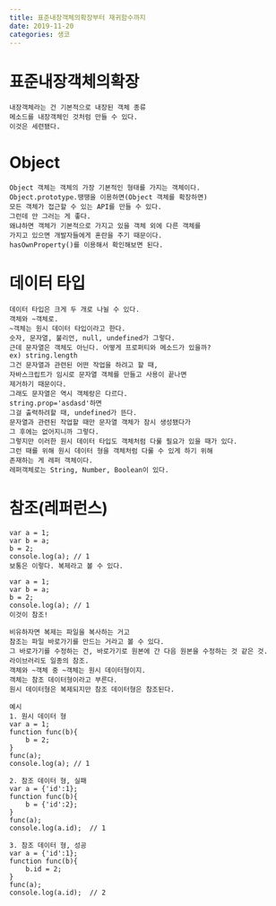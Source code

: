 ```yaml
---
title: 표준내장객체의확장부터 재귀함수까지
date: 2019-11-20
categories: 생코
---
```


# 표준내장객체의확장
    내장객체라는 건 기본적으로 내장된 객체 종류
    메소드를 내장객체인 것처럼 만들 수 있다.
    이것은 세련됐다.
    
# Object
    Object 객체는 객체의 가장 기본적인 형태를 가지는 객체이다.
    Object.prototype.땡땡을 이용하면(Object 객체를 확장하면) 
    모든 객체가 접근할 수 있는 API를 만들 수 있다.
    그런데 안 그러는 게 좋다.
    왜냐하면 객체가 기본적으로 가지고 있을 객체 외에 다른 객체를
    가지고 있으면 개발자들에게 혼란을 주기 때문이다.
    hasOwnProperty()를 이용해서 확인해보면 된다.
# 데이터 타입
    데이터 타입은 크게 두 개로 나뉠 수 있다.
    객체와 ~객체로.
    ~객체는 원시 데이터 타입이라고 한다.
    숫자, 문자열, 불리언, null, undefined가 그렇다.
    근데 문자열은 객체도 아닌다. 어떻게 프로퍼티와 메소드가 있을까?
    ex) string.length
    그건 문자열과 관련된 어떤 작업을 하려고 할 때,
    자바스크립트가 임시로 문자열 객체를 만들고 사용이 끝나면
    제거하기 때문이다.
    그래도 문자열은 역시 객체랑은 다르다.
    string.prop='asdasd'하면
    그걸 출력하려할 때, undefined가 뜬다.
    문자열과 관련된 작업할 때만 문자열 객체가 잠시 생성됐다가
    그 후에는 없어지니까 그렇다.
    그렇지만 이러한 원시 데이터 타입도 객체처럼 다룰 필요가 있을 때가 있다.
    그런 때를 위해 원시 데이터 형을 객체처럼 다룰 수 있게 하기 위해
    존재하는 게 레퍼 객체이다.
    레퍼객체로는 String, Number, Boolean이 있다.

# 참조(레퍼런스)
    var a = 1;
    var b = a;
    b = 2;
    console.log(a); // 1
    보통은 이렇다. 복제라고 볼 수 있다.
    
    var a = 1;
    var b = a;
    b = 2;
    console.log(a); // 1
    이것이 참조!
    
    비유하자면 복제는 파일을 복사하는 거고
    참조는 파일 바로가기를 만드는 거라고 볼 수 있다.
    그 바로가기를 수정하는 건, 바로가기로 원본에 간 다음 원본을 수정하는 것 같은 것.
    라이브러리도 일종의 참조.
    객체와 ~객체 중 ~객체는 원시 데이터형이지.
    객체는 참조 데이터형이라고 부른다.
    원시 데이터형은 복제되지만 참조 데이터형은 참조된다.
    
    예시
    1. 원시 데이터 형
    var a = 1;
    function func(b){
        b = 2;
    }
    func(a);
    console.log(a); // 1
    
    2. 참조 데이터 형, 실패
    var a = {'id':1};
    function func(b){
        b = {'id':2};
    }
    func(a);
    console.log(a.id);  // 1
    
    3. 참조 데이터 형, 성공
    var a = {'id':1};
    function func(b){
        b.id = 2;
    }
    func(a);
    console.log(a.id);  // 2
